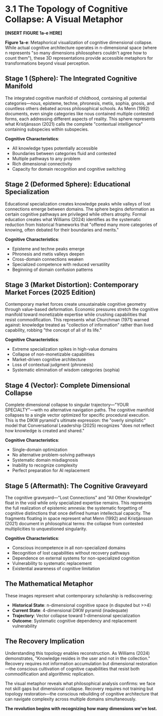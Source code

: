 # 3.1 The Topology of Cognitive Collapse: A Visual Metaphor

**[INSERT FIGURE 1a-e HERE]**

**Figure 1a-e**: Metaphorical visualization of cognitive dimensional collapse. While actual cognitive architecture operates in n-dimensional space (where n represents "so many dimensions philosophers couldn't agree how to count them"), these 3D representations provide accessible metaphors for transformations beyond visual perception.

## Stage 1 (Sphere): The Integrated Cognitive Manifold
The integrated cognitive manifold of childhood, containing all potential categories—nous, episteme, techne, phronesis, metis, sophia, gnosis, and countless others debated across philosophical schools. As Menn (1992) documents, even single categories like nous contained multiple contested forms, each addressing different aspects of reality. This sphere represents what Kristjánsson (2021) calls the complete "contextual intelligence" containing subspecies within subspecies.

**Cognitive Characteristics**:
- All knowledge types potentially accessible
- Boundaries between categories fluid and contested
- Multiple pathways to any problem
- Rich dimensional connectivity
- Capacity for domain recognition and cognitive switching

## Stage 2 (Deformed Sphere): Educational Specialization
Educational specialization creates knowledge peaks while valleys of lost connections emerge between domains. The sphere begins deformation as certain cognitive pathways are privileged while others atrophy. Formal education creates what Williams (2024) identifies as the systematic reduction from historical frameworks that "offered many more categories of knowing, often debated for their boundaries and merits."

**Cognitive Characteristics**:
- Episteme and techne peaks emerge
- Phronesis and metis valleys deepen
- Cross-domain connections weaken  
- Specialized competence with reduced versatility
- Beginning of domain confusion patterns

## Stage 3 (Market Distortion): Contemporary Market Forces (2025 Edition)
Contemporary market forces create unsustainable cognitive geometry through value-based deformation. Economic pressures stretch the cognitive manifold toward monetizable expertise while crushing capabilities that resist commodification. This represents what Churchman (1971) warned against: knowledge treated as "collection of information" rather than lived capability, robbing "the concept of all of its life."

**Cognitive Characteristics**:
- Extreme specialization spikes in high-value domains
- Collapse of non-monetizable capabilities
- Market-driven cognitive architecture
- Loss of contextual judgment (phronesis)
- Systematic elimination of wisdom categories (sophia)

## Stage 4 (Vector): Complete Dimensional Collapse
Complete dimensional collapse to singular trajectory—"YOUR SPECIALTY"—with no alternative navigation paths. The cognitive manifold collapses to a single vector optimized for specific procedural execution. This is the DIKW pyramid's ultimate expression: the "overly simplistic" model that Conversational Leadership (2025) recognizes "does not reflect how knowledge is created and shared."

**Cognitive Characteristics**:
- Single-domain optimization
- No alternative problem-solving pathways
- Systematic domain misdiagnosis
- Inability to recognize complexity
- Perfect preparation for AI replacement

## Stage 5 (Aftermath): The Cognitive Graveyard
The cognitive graveyard—"Lost Connections" and "All Other Knowledge" float in the void while only specialized expertise remains. This represents the full realization of epistemic amnesia: the systematic forgetting of cognitive distinctions that once defined human intellectual capacity. The fragments floating in space represent what Menn (1992) and Kristjánsson (2021) document in philosophical terms: the collapse from contested multiplicities to unquestioned singularity.

**Cognitive Characteristics**:
- Conscious incompetence in all non-specialized domains
- Recognition of lost capabilities without recovery pathways
- Dependence on external systems for non-specialized cognition
- Vulnerability to systematic replacement
- Existential awareness of cognitive limitation

## The Mathematical Metaphor

These images represent what contemporary scholarship is rediscovering:
- **Historical State**: n-dimensional cognitive space (n disputed but >>4)
- **Current State**: 4-dimensional DIKW pyramid (inadequate)
- **Trajectory**: Vector collapse toward 1-dimensional specialization
- **Outcome**: Systematic cognitive dependency and replacement vulnerability

## The Recovery Implication

Understanding this topology enables reconstruction. As Williams (2024) demonstrates, "Knowledge resides in the user and not in the collection." Recovery requires not information accumulation but dimensional restoration—the conscious cultivation of cognitive capabilities that resist both commodification and algorithmic replication.

The visual metaphor reveals what philosophical analysis confirms: we face not skill gaps but dimensional collapse. Recovery requires not training but topology restoration—the conscious rebuilding of cognitive architecture that can navigate complexity across multiple domains simultaneously.

**The revolution begins with recognizing how many dimensions we've lost.**